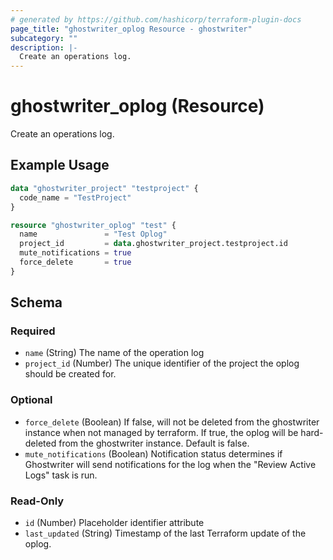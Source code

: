 ```yaml
---
# generated by https://github.com/hashicorp/terraform-plugin-docs
page_title: "ghostwriter_oplog Resource - ghostwriter"
subcategory: ""
description: |-
  Create an operations log.
---
```


# ghostwriter_oplog (Resource)

Create an operations log.

## Example Usage

```terraform
data "ghostwriter_project" "testproject" {
  code_name = "TestProject"
}

resource "ghostwriter_oplog" "test" {
  name               = "Test Oplog"
  project_id         = data.ghostwriter_project.testproject.id
  mute_notifications = true
  force_delete       = true
}
```

<!-- schema generated by tfplugindocs -->
## Schema

### Required

- `name` (String) The name of the operation log
- `project_id` (Number) The unique identifier of the project the oplog should be created for.

### Optional

- `force_delete` (Boolean) If false, will not be deleted from the ghostwriter instance when not managed by terraform. If true, the oplog will be hard-deleted from the ghostwriter instance. Default is false.
- `mute_notifications` (Boolean) Notification status determines if Ghostwriter will send notifications for the log when the "Review Active Logs" task is run.

### Read-Only

- `id` (Number) Placeholder identifier attribute
- `last_updated` (String) Timestamp of the last Terraform update of the oplog.
